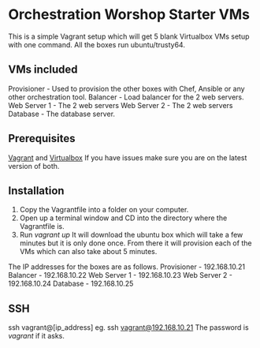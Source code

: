 Orchestration Worshop Starter VMs
=================================
This is a simple Vagrant setup which will get 5 blank Virtualbox VMs setup with one command. All the boxes run ubuntu/trusty64.
## VMs included
Provisioner - Used to provision the other boxes with Chef, Ansible or any other orchestration tool.
Balancer - Load balancer for the 2 web servers.
Web Server 1 - The 2 web servers
Web Server 2 - The 2 web servers
Database - The database server.
## Prerequisites
[Vagrant](https://www.vagrantup.com/) and [Virtualbox](https://www.virtualbox.org/)
If you have issues make sure you are on the latest version of both.
## Installation
1. Copy the Vagrantfile into a folder on your computer.
2. Open up a terminal window and CD into the directory where the Vagrantfile is.
3. Run *vagrant up*
It will download the ubuntu box which will take a few minutes but it is only done once. From there it will provision each of the VMs which can also take about 5 minutes.

The IP addresses for the boxes are as follows.
Provisioner - 192.168.10.21
Balancer - 192.168.10.22
Web Server 1 - 192.168.10.23
Web Server 2 - 192.168.10.24
Database - 192.168.10.25

## SSH
ssh vagrant@[ip_address]
eg. ssh vagrant@192.168.10.21
The password is *vagrant* if it asks.